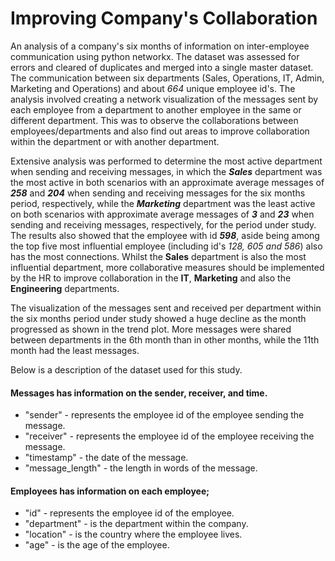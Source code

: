 # Improving Company's Collaboration
An analysis of a company's six months of information on inter-employee communication using python networkx. The dataset was assessed for errors and cleared of duplicates and merged into a single master dataset. The communication between six departments (Sales, Operations, IT, Admin, Marketing and Operations) and about _664_ unique employee id's. The analysis involved creating a network visualization of the messages sent by each employee from a department to another employee in the same or different department. This was to observe the collaborations between employees/departments and also find out areas to improve collaboration within the department or with another department.

Extensive analysis was performed to determine the most active department when sending and receiving messages, in which the **_Sales_** department was the most active in both scenarios with an approximate average messages of **_258_** and **_204_** when sending and receiving messages for the six months period, respectively, while the **_Marketing_** department was the least active on both scenarios with approximate average messages of **_3_** and **_23_** when sending and receiving messages, respectively, for the period under study. The results also showed that the employee with id **_598_**, aside being among the top five most influential employee (including id's _128, 605 and 586_) also has the most connections. Whilst the **Sales** department is also the most influential department, more collaborative measures should be implemented by the HR to improve collaboration in the **IT**, **Marketing** and also the **Engineering** departments.

The visualization of the messages sent and received per department within the six months period under study showed a huge decline as the month progressed as shown in the trend plot. More messages were shared between departments in the 6th month than in other months, while the 11th month had the least messages.

Below is a description of the dataset used for this study.
#### Messages has information on the sender, receiver, and time.
- "sender" - represents the employee id of the employee sending the message.
- "receiver" - represents the employee id of the employee receiving the message.
- "timestamp" - the date of the message.
- "message_length" - the length in words of the message.

#### Employees has information on each employee;
- "id" - represents the employee id of the employee.
- "department" - is the department within the company. 
- "location" - is the country where the employee lives.
- "age" - is the age of the employee.
